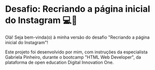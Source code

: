 # Desafio: Recriando a página inicial do Instagram :computer::iphone: #

Olá! Seja bem-vinda(o) à minha versão do desafio "Recriando a página inicial do Instagram"!

Este projeto foi desenvolvido por mim, com instruções da especialista Gabriela Pinheiro, durante o bootcamp "HTML Web Developer", da plataforma de open education Digital Innovation One.
